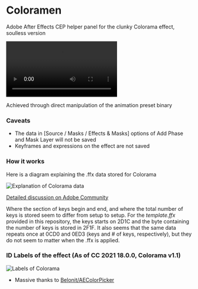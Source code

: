 # Coloramen

Adobe After Effects CEP helper panel for the clunky Colorama effect, soulless version

![GIF Demo](https://user-images.githubusercontent.com/13716477/117592816-12e84a00-b108-11eb-97e6-366e62137be8.mp4)

Achieved through direct manipulation of the animation preset binary

### Caveats
- The data in [Source / Masks / Effects & Masks] options of Add Phase and Mask Layer will not be saved
- Keyframes and expressions on the effect are not saved

### How it works
Here is a diagram explaining the .ffx data stored for Colorama

![Explanation of Colorama data](https://i.imgur.com/U0D5Q5h.png)

[Detailed discussion on Adobe Community](https://community.adobe.com/t5/after-effects/change-colorama-colors-via-scripting/m-p/10392133)

Where the section of keys begin and end, and where the total number of keys is stored seem to differ from setup to setup. For the *template.ffx* provided in this repository, the keys starts on 2D1C and the byte containing the number of keys is stored in 2F1F.
It also seems that the same data repeats once at 0CD0 and 0ED3 (keys and # of keys, respectively), but they do not seem to matter when the .ffx is applied.

### ID Labels of the effect (As of CC 2021 18.0.0, Colorama v1.1)

![Labels of Colorama](https://i.imgur.com/TLkFsAq.png)

- Massive thanks to [Belonit/AEColorPicker](https://github.com/Belonit/AEColorPicker)
